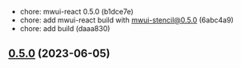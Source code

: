 -   chore: mwui-react 0.5.0 (b1dce7e)
-   chore: add mwui-react build with mwui-stencil@0.5.0 (6abc4a9)
-   chore: add build (daaa830)

## [0.5.0](https://github.com/MaibornWolff/mwui/compare/v0.5.0...v0.4.0) (2023-06-05)
